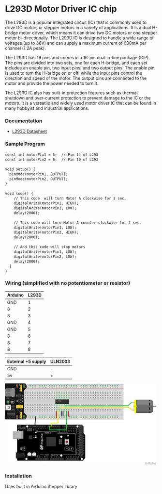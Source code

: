 # L293D Motor Driver IC chip

The L293D is a popular integrated circuit (IC) that is commonly used to drive DC motors or stepper motors in a variety of applications. It is a dual H-bridge motor driver, which means it can drive two DC motors or one stepper motor bi-directionally. The L293D IC is designed to handle a wide range of voltages (up to 36V) and can supply a maximum current of 600mA per channel (1.2A peak).

The L293D has 16 pins and comes in a 16-pin dual in-line package (DIP). The pins are divided into two sets, one for each H-bridge, and each set includes an enable pin, two input pins, and two output pins. The enable pin is used to turn the H-bridge on or off, while the input pins control the direction and speed of the motor. The output pins are connected to the motor and provide the power needed to turn it.

The L293D IC also has built-in protection features such as thermal shutdown and over-current protection to prevent damage to the IC or the motors. It is a versatile and widely used motor driver IC that can be found in many hobbyist and industrial applications.

### Documentation
* [L293D Datasheet](https://www.ti.com/lit/ds/symlink/l293.pdf)

### Sample Program
```
const int motorPin1 = 5;  // Pin 14 of L293
const int motorPin2 = 6;  // Pin 10 of L293

void setup() {
  pinMode(motorPin1, OUTPUT);
  pinMode(motorPin2, OUTPUT);
}

void loop() {
    // This code  will turn Motor A clockwise for 2 sec.
    digitalWrite(motorPin1, HIGH);
    digitalWrite(motorPin2, LOW);
    delay(2000);

    // This code will turn Motor A counter-clockwise for 2 sec.
    digitalWrite(motorPin1, LOW);
    digitalWrite(motorPin2, HIGH);
    delay(2000);

    // And this code will stop motors
    digitalWrite(motorPin1, LOW);
    digitalWrite(motorPin2, LOW);
    delay(2000);
  }
}
```

### Wiring (simplified with no potentiometer or resistor)
| Arduino | L293D |
| -- | -- |
| GND | 1 |
| 8 | 2 |
| 8 | 3 |
| GND | 4 |
| GND | 5 |
| 8 | 6 |
| 8 | 7 |
| 8 | 8 |


| External +5 supply  | ULN2003 |
| -- | -- |
| GND | - |
| 5v | + |

<img src="L293D_MotorDriverIC.png" width="500">

### Installation
Uses built in Arduino Stepper library
